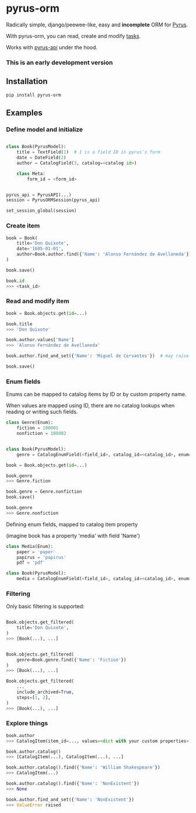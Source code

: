 pyrus-orm
=========

Radically simple, django/peewee-like, easy and **incomplete** ORM for [Pyrus](https://pyrus.com).

With pyrus-orm, you can read, create and modify [tasks](https://pyrus.com/en/help/api/models#form-registry-task).

Works with [pyrus-api](https://github.com/simplygoodsoftware/pyrusapi-python) under the hood.

### This is an early development version

Installation
-----------

```shell
pip install pyrus-orm
```

Examples
-------


### Define model and initialize

```python

class Book(PyrusModel):
    title = TextField(1)  # 1 is a field ID in pyrus's form
    date = DateField(2)
    author = CatalogField(3, catalog=<catalog id>)

    class Meta:
        form_id = <form_id>


pyrus_api = PyrusAPI(...)
session = PyrusORMSession(pyrus_api)

set_session_global(session)
```


### Create item

```python
book = Book(
    title='Don Quixote',
    date='1605-01-01',
    author=Book.author.find({'Name': 'Alonso Fernández de Avellaneda'})
)

book.save()

book.id
>>> <task_id>
```


### Read and modify item

```python
book = Book.objects.get(id=...)

book.title
>>> 'Don Quixote'

book.author.values['Name']
>>> 'Alonso Fernández de Avellaneda'

book.author.find_and_set({'Name': 'Miguel de Cervantes'})  # may raise ValueError if no value found

book.save()
```

### Enum fields

Enums can be mapped to catalog items by ID or by custom property name.

When values are mapped using ID, there are no catalog lookups when reading or writing such fields.

```python
class Genre(Enum):
    fiction = 100001
    nonfiction = 100002


class Book(PyrusModel):
    genre = CatalogEnumField(<field_id>, catalog_id=<catalog_id>, enum=Genre, id_field='item_id')

book = Book.objects.get(id=...)

book.genre
>>> Genre.fiction

book.genre = Genre.nonfiction
book.save()

book.genre
>>> Genre.nonfiction
```

Defining enum fields, mapped to catalog item property

(imagine book has a property 'media' with field 'Name')

```python
class Media(Enum):
    paper = 'paper'
    papirus = 'papirus'
    pdf = 'pdf'

class Book(PyrusModel):
    media = CatalogEnumField(<field_id>, catalog_id=<catalog_id>, enum=Genre, id_field='Name')
```

### Filtering

Only basic filtering is supported:

```python

Book.objects.get_filtered(
    title='Don Quixote',
)
>>> [Book(...), ...]


Book.objects.get_filtered(
    genre=Book.genre.find({'Name': 'Fiction'})
)
>>> [Book(...), ...]

Book.objects.get_filtered(
    ...
    include_archived=True,
    steps=[1, 2],
)
>>> [Book(...), ...]
```


### Explore things

```python
book.author
>>> CatalogItem(item_id=..., values=<dict with your custom properties>)

book.author.catalog()
>>> [CatalogItem(...), CatalogItem(...), ...]

book.author.catalog().find({'Name': 'William Shakespeare'})
>>> CatalogItem(...)

book.author.catalog().find({'Name': 'NonExistent'})
>>> None

book.author.find_and_set({'Name': 'NonExistent'})
>>> ValueError raised
```

